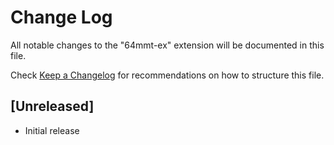 # Change Log

All notable changes to the "64mmt-ex" extension will be documented in this file.

Check [Keep a Changelog](http://keepachangelog.com/) for recommendations on how to structure this file.

## [Unreleased]

- Initial release